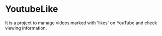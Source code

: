 # YoutubeLike
It is a project to manage videos marked with 'likes' on YouTube and check viewing information.
